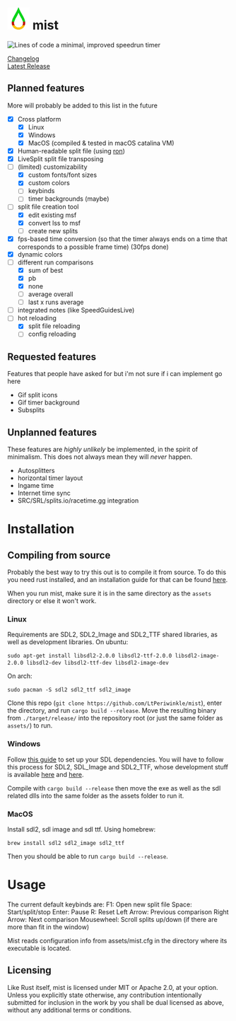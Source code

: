 # <img src="assets/MIST.png" width="50" height="50"/> mist
![Lines of code](https://img.shields.io/tokei/lines/github/ltperiwinkle/mist)
a minimal, improved speedrun timer

[Changelog](CHANGELOG.md) \
[Latest Release](https://github.com/LtPeriwinkle/mist/releases/latest)

## Planned features
More will probably be added to this list in the future
- [X] Cross platform
	* [X] Linux
	* [X] Windows
	* [X] MacOS (compiled & tested in macOS catalina VM)
- [X] Human-readable split file (using [ron](https://github.com/ron-rs/ron))
- [X] LiveSplit split file transposing
- [ ] (limited) customizability 
	* [X] custom fonts/font sizes
	* [X] custom colors
	* [ ] keybinds
	* [ ] timer backgrounds (maybe)
- [ ] split file creation tool
	* [X] edit existing msf
	* [X] convert lss to msf
	* [ ] create new splits
- [X] fps-based time conversion (so that the timer always ends on a time that corresponds to a possible frame time) (30fps done)
- [X] dynamic colors
- [ ] different run comparisons
	* [X] sum of best
	* [X] pb
	* [X] none
	* [ ] average overall
	* [ ] last x runs average
- [ ] integrated notes (like SpeedGuidesLive)
- [ ] hot reloading
	* [X] split file reloading
	* [ ] config reloading

## Requested features
Features that people have asked for but i'm not sure if i can implement go here
* Gif split icons
* Gif timer background
* Subsplits

## Unplanned features
These features are *highly unlikely* be implemented, in the spirit of minimalism. This does not always mean they will *never* happen.
* Autosplitters
* horizontal timer layout
* Ingame time
* Internet time sync
* SRC/SRL/splits.io/racetime.gg integration

# Installation

## Compiling from source
Probably the best way to try this out is to compile it from source. To do this you need rust installed, and an installation guide
for that can be found [here](https://www.rust-lang.org/tools/install).

When you run mist, make sure it is in the same directory as the `assets` directory or else it won't work.
### Linux
Requirements are SDL2, SDL2\_Image and SDL2\_TTF shared libraries, as well as development libraries. On ubuntu:
```
sudo apt-get install libsdl2-2.0.0 libsdl2-ttf-2.0.0 libsdl2-image-2.0.0 libsdl2-dev libsdl2-ttf-dev libsdl2-image-dev
```

On arch:
```
sudo pacman -S sdl2 sdl2_ttf sdl2_image
```

Clone this repo (`git clone https://github.com/LtPeriwinkle/mist`), enter the directory, and run `cargo build --release`. Move the
resulting binary from `./target/release/` into the repository root (or just the same folder as `assets/`) to run.

### Windows
Follow [this guide](https://github.com/Rust-SDL2/rust-sdl2#windows-msvc) to set up your SDL dependencies. You will have to follow this process for SDL2, SDL\_Image and SDL2\_TTF,
whose development stuff is available [here](http://libsdl.org/projects/SDL_ttf/) and [here](http://libsdl.org/projects/SDL_image).

Compile with `cargo build --release` then move the exe as well as the sdl related dlls into the same folder as the assets folder to run it.

### MacOS
Install sdl2, sdl image and sdl ttf. Using homebrew:
```
brew install sdl2 sdl2_image sdl2_ttf
```

Then you should be able to run `cargo build --release`.

# Usage
The current default keybinds are:
F1: Open new split file
Space: Start/split/stop
Enter: Pause
R: Reset
Left Arrow: Previous comparison
Right Arrow: Next comparison
Mousewheel: Scroll splits up/down (if there are more than fit in the window)

Mist reads configuration info from assets/mist.cfg in the directory where its executable is located.

## Licensing
Like Rust itself, mist is licensed under MIT or Apache 2.0, at your option.
Unless you explicitly state otherwise, any contribution intentionally submitted
for inclusion in the work by you shall be dual licensed as above, without any
additional terms or conditions.
